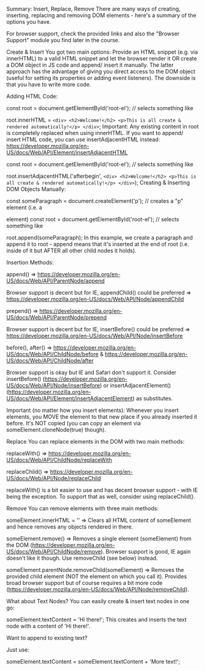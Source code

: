 Summary: Insert, Replace, Remove
There are many ways of creating, inserting, replacing and removing DOM elements - here's a summary of the options you have.

For browser support, check the provided links and also the "Browser Support" module you find later in the course.

Create & Insert
You got two main options: Provide an HTML snippet (e.g. via innerHTML) to a valid HTML snippet and let the browser render it OR create a DOM object in JS code and append/ insert it manually. The latter approach has the advantage of giving you direct access to the DOM object (useful for setting its properties or adding event listeners). The downside is that you have to write more code.

Adding HTML Code:

const root = document.getElementById('root-el'); // selects something like <div id="root-el">
root.innerHTML = `
    <div>
        <h2>Welcome!</h2>
        <p>This is all create & rendered automatically!</p>
    </div>
`;
Important: Any existing content in root is  completely replaced when using innerHTML. If you want to append/ insert HTML code, you can use insertAdjacentHTML instead: https://developer.mozilla.org/en-US/docs/Web/API/Element/insertAdjacentHTML

const root = document.getElementById('root-el'); // selects something like <div id="root-el">
root.insertAdjacentHTML('afterbegin', `
    <div>
        <h2>Welcome!</h2>
        <p>This is all create & rendered automatically!</p>
    </div>
`);
Creating & Inserting DOM Objects Manually:

const someParagraph = document.createElement('p'); // creates a "p" element (i.e. a <p> element)
const root = document.getElementById('root-el'); // selects something like <div id="root-el">
root.append(someParagraph);
In this example, we create a paragraph and append it to root - append means that it's inserted at the end of root (i.e. inside of it but AFTER all other child nodes it holds).

Insertion Methods:

append() => https://developer.mozilla.org/en-US/docs/Web/API/ParentNode/append

Browser support is decent but for IE, appendChild() could be preferred => https://developer.mozilla.org/en-US/docs/Web/API/Node/appendChild

prepend() => https://developer.mozilla.org/en-US/docs/Web/API/ParentNode/prepend

Browser support is decent but for IE, insertBefore() could be preferred => https://developer.mozilla.org/en-US/docs/Web/API/Node/insertBefore

before(), after() => https://developer.mozilla.org/en-US/docs/Web/API/ChildNode/before & https://developer.mozilla.org/en-US/docs/Web/API/ChildNode/after

Browser support is okay but IE and Safari don't support it. Consider insertBefore() (https://developer.mozilla.org/en-US/docs/Web/API/Node/insertBefore) or insertAdjacentElement() (https://developer.mozilla.org/en-US/docs/Web/API/Element/insertAdjacentElement) as substitutes.

Important (no matter how you insert elements): Whenever you insert elements, you MOVE the element to that new place if you already inserted it before. It's NOT copied (you can copy an element via someElement.cloneNode(true) though).

Replace
You can replace elements in the DOM with two main methods:

replaceWith() => https://developer.mozilla.org/en-US/docs/Web/API/ChildNode/replaceWith

replaceChild() => https://developer.mozilla.org/en-US/docs/Web/API/Node/replaceChild

replaceWith() is a bit easier to use and has decent browser support - with IE being the exception. To support that as well, consider using replaceChild().

Remove
You can remove elements with three main methods:

someElement.innerHTML = '' => Clears all HTML content of someElement and hence removes any objects rendered in there.

someElement.remove() => Removes a single element (someElement) from the DOM (https://developer.mozilla.org/en-US/docs/Web/API/ChildNode/remove). Browser support is good, IE again doesn't like it though. Use removeChild (see below) instead.

someElement.parentNode.removeChild(someElement) =>  Removes the provided child element (NOT the element on which you call it). Provides broad browser support but of course requires a bit more code (https://developer.mozilla.org/en-US/docs/Web/API/Node/removeChild).

What about Text Nodes?
You can easily create & insert text nodes in one go:

someElement.textContent = 'Hi there!';
This creates and inserts the text node with a content of 'Hi there!'.

Want to append to existing text?

Just use:

someElement.textContent = someElement.textContent + 'More text!';